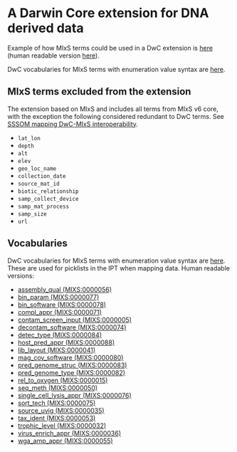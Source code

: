# A Darwin Core extension for DNA derived data

Example of how MIxS terms could be used in a DwC extension is [here](extension/mixs_darwin_core_extension.xml) (human readable version [here](https://tdwg.github.io/gbwg/dwc-mixs/dwc/extension/mixs_darwin_core_extension.xml)).

DwC vocabularies for MIxS terms with enumeration value syntax are [here](#vocabularies).

## MIxS terms excluded from the extension

The extension based on MIxS and includes all terms from MIxS v6 core, with the exception the following considered redundant to DwC terms. See [SSSOM mapping DwC-MIxS interoperability](https://docs.google.com/spreadsheets/d/1k6Xe1OREUVISLjw1XLrtLqWsE7QgvWf7lSIXEbqXDpA/edit#gid=0).

- `lat_lon` 
- `depth`
- `alt`
- `elev`
- `geo_loc_name`
- `collection_date`
- `source_mat_id`
- `biotic_relationship`
- `samp_collect_device`
- `samp_mat_process`
- `samp_size`
- `url`


## Vocabularies

DwC vocabularies for MIxS terms with enumeration value syntax are [here](vocabulary/).
These are used for picklists in the IPT when mapping data.
Human readable versions:

- [assembly_qual (MIXS:0000056)](https://tdwg.github.io/gbwg/dwc-mixs/dwc/vocabulary/assembly_qual.xml)
- [bin_param (MIXS:0000077)](https://tdwg.github.io/gbwg/dwc-mixs/dwc/vocabulary/bin_param.xml)
- [bin_software (MIXS:0000078)](https://tdwg.github.io/gbwg/dwc-mixs/dwc/vocabulary/bin_software.xml)
- [compl_appr (MIXS:0000071)](https://tdwg.github.io/gbwg/dwc-mixs/dwc/vocabulary/compl_appr.xml)
- [contam_screen_input (MIXS:0000005)](https://tdwg.github.io/gbwg/dwc-mixs/dwc/vocabulary/contam_screen_input.xml)
- [decontam_software (MIXS:0000074)](https://tdwg.github.io/gbwg/dwc-mixs/dwc/vocabulary/decontam_software.xml)
- [detec_type (MIXS:0000084)](https://tdwg.github.io/gbwg/dwc-mixs/dwc/vocabulary/detec_type.xml)
- [host_pred_appr (MIXS:0000088)](https://tdwg.github.io/gbwg/dwc-mixs/dwc/vocabulary/host_pred_appr.xml)
- [lib_layout (MIXS:0000041)](https://tdwg.github.io/gbwg/dwc-mixs/dwc/vocabulary/lib_layout.xml)
- [mag_cov_software (MIXS:0000080)](https://tdwg.github.io/gbwg/dwc-mixs/dwc/vocabulary/mag_cov_software.xml)
- [pred_genome_struc (MIXS:0000083)](https://tdwg.github.io/gbwg/dwc-mixs/dwc/vocabulary/pred_genome_struc.xml)
- [pred_genome_type (MIXS:0000082)](https://tdwg.github.io/gbwg/dwc-mixs/dwc/vocabulary/pred_genome_type.xml)
- [rel_to_oxygen (MIXS:0000015)](https://tdwg.github.io/gbwg/dwc-mixs/dwc/vocabulary/rel_to_oxygen.xml)
- [seq_meth (MIXS:0000050)](https://tdwg.github.io/gbwg/dwc-mixs/dwc/vocabulary/seq_meth.xml)
- [single_cell_lysis_appr (MIXS:0000076)](https://tdwg.github.io/gbwg/dwc-mixs/dwc/vocabulary/single_cell_lysis_appr.xml)
- [sort_tech (MIXS:0000075)](https://tdwg.github.io/gbwg/dwc-mixs/dwc/vocabulary/sort_tech.xml)
- [source_uvig (MIXS:0000035)](https://tdwg.github.io/gbwg/dwc-mixs/dwc/vocabulary/source_uvig.xml)
- [tax_ident (MIXS:0000053)](https://tdwg.github.io/gbwg/dwc-mixs/dwc/vocabulary/tax_ident.xml)
- [trophic_level (MIXS:0000032)](https://tdwg.github.io/gbwg/dwc-mixs/dwc/vocabulary/trophic_level.xml)
- [virus_enrich_appr (MIXS:0000036)](https://tdwg.github.io/gbwg/dwc-mixs/dwc/vocabulary/virus_enrich_appr.xml)
- [wga_amp_appr (MIXS:0000055)](https://tdwg.github.io/gbwg/dwc-mixs/dwc/vocabulary/wga_amp_appr.xml)
